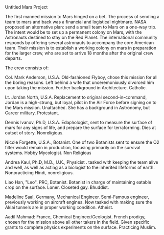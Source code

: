 Untitled Mars Project 

The first manned mission to Mars hinged on a bet. The process of sending a team to mars and back was a financial and logistical nightmare.  NASA proposed an alternative plan: send a small team to Mars on a one-way trip. The intent would be to set up a permanent colony on Mars, with the Astronauts destined to stay on the Red Planet.  The international community responds by offering several astronauts to accompany the core American team. Their mission is to establish a working colony on mars in preparation for the larger crew, who are set to arrive 18 months after the original crew departs. 

The crew consists of: 

Col. Mark Anderson, U.S.A. Old-fashioned Flyboy, chose this mission for all the boring reasons. Left behind a wife that unceremoniously divorced him upon taking the mission. Further background in Architecture. Catholic. 

Lt. Jordan North, U.S.A. Replacement to original second-in-command, Jordan is a high-strung, but loyal, pilot in the Air Force before signing on to the Mars mission. Unattached. She has a background in Astronomy, but Career military. Protestant. 

Dennis Ivanov, Ph.D, U.S.A. Edaphologist, sent to measure the surface of mars for any signs of life, and prepare the surface for terraforming. Dies at outset of story. Nonreligious.

Nicole Forgette, U.S.A., Botanist. One of two Botanists sent to ensure the O2 filter would remain in production, focusing primarily on the survival systems. Hobby Mycologist. Non Religious

Andrea Kaul, Ph.D, M.D., U.K.,  Physicist . tasked with keeping the team alive and well, as well as acting as a biologist to the inherited lifeforms of earth. Nonpracticing Hindi, nonreligious. 

Liao Han, "Leo".  PRC, Botanist. Botanist in charge of maintaining eatable crop on the surface. Loner. Closeted gay. Bhuddist. 

Madeline Saal, Germany, Mechanical Engineer. Semi-Famous engineer, previously working on aircraft engines. Now tasked with making sure the Aklai tunnels are in proper working condition. Atheist. 

Aadil Mahmad: France, Chemical Engineer/Geologist. French prodigy, chosen for the mission above all other takers in the field. Given specific grants to complete physics experiments on the surface. Practicing Muslim.  
